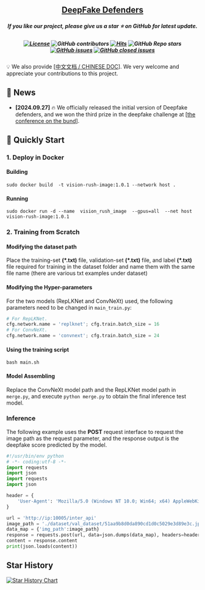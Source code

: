 <h2 align="center"> <a href="">DeepFake Defenders</a></h2>
<h5 align="center"> If you like our project, please give us a star ⭐ on GitHub for latest update.  </h2>

<h5 align="center">
    
<!-- PROJECT SHIELDS -->
[![License](https://img.shields.io/badge/License-Apache%202.0-yellow)](https://github.com/VisionRush/DeepFakeDefenders/blob/main/LICENSE) 
![GitHub contributors](https://img.shields.io/github/contributors/VisionRush/DeepFakeDefenders)
[![Hits](https://hits.seeyoufarm.com/api/count/incr/badge.svg?url=https%3A%2F%2Fgithub.com%2FVisionRush%2FDeepFakeDefenders&count_bg=%2379C83D&title_bg=%23555555&icon=&icon_color=%23E7E7E7&title=Visitors&edge_flat=false)](https://hits.seeyoufarm.com)
![GitHub Repo stars](https://img.shields.io/github/stars/VisionRush/DeepFakeDefenders)
[![GitHub issues](https://img.shields.io/github/issues/VisionRush/DeepFakeDefenders?color=critical&label=Issues)](https://github.com/PKU-YuanGroup/MoE-LLaVA/issues?q=is%3Aopen+is%3Aissue)
[![GitHub closed issues](https://img.shields.io/github/issues-closed/VisionRush/DeepFakeDefenders?color=success&label=Issues)](https://github.com/PKU-YuanGroup/MoE-LLaVA/issues?q=is%3Aissue+is%3Aclosed)  <br>

</h5>

💡 We also provide [[中文文档 / CHINESE DOC](README_zh.md)]. We very welcome and appreciate your contributions to this project.


## 📣 News

* **[2024.09.27]**  🔥 We officially released the initial version of Deepfake defenders, and we won the third prize in the deepfake challenge at [[the conference on the bund](https://www.atecup.cn/deepfake)].

## 🚀 Quickly Start

### 1. Deploy in Docker
#### Building

```shell
sudo docker build  -t vision-rush-image:1.0.1 --network host .
```

#### Running

```shell
sudo docker run -d --name  vision_rush_image  --gpus=all  --net host  vision-rush-image:1.0.1
```

### 2. Training from Scratch

#### Modifying the dataset path

Place the training-set **(\*.txt)** file, validation-set **(\*.txt)** file, and label **(\*.txt)** file required for training in the dataset folder and name them with the same file name (there are various txt examples under dataset)

#### Modifying the Hyper-parameters

For the two models (RepLKNet and ConvNeXt) used, the following parameters need to be changed in `main_train.py`:

```python
# For RepLKNet.
cfg.network.name = 'replknet'; cfg.train.batch_size = 16
# For ConvNeXt.
cfg.network.name = 'convnext'; cfg.train.batch_size = 24
```

#### Using the training script

```shell
bash main.sh
```

#### Model Assembling

Replace the ConvNeXt model path and the RepLKNet model path in `merge.py`, and execute `python merge.py` to obtain the final inference test model.

### Inference

The following example uses the **POST** request interface to request the image path as the request parameter, and the response output is the deepfake score predicted by the model.

```python
#!/usr/bin/env python
# -*- coding:utf-8 -*-
import requests
import json
import requests
import json

header = {
    'User-Agent': 'Mozilla/5.0 (Windows NT 10.0; Win64; x64) AppleWebKit/537.36 (KHTML, like Gecko) Chrome/92.0.4515.107 Safari/537.36'
}

url = 'http://ip:10005/inter_api'
image_path = './dataset/val_dataset/51aa9b8d0da890cd1d0c5029e3d89e3c.jpg'
data_map = {'img_path':image_path}
response = requests.post(url, data=json.dumps(data_map), headers=header)
content = response.content
print(json.loads(content))
```



## Star History

[![Star History Chart](https://api.star-history.com/svg?repos=VisionRush/DeepFakeDefenders&type=Date)](https://star-history.com/#DeepFakeDefenders/DeepFakeDefenders&Date)
